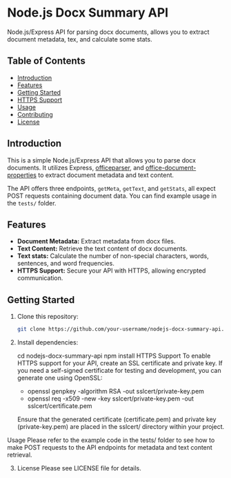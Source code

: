 # Node.js Docx Summary API

Node.js/Express API for parsing docx documents, allows you to extract document metadata, tex, and calculate some stats.

## Table of Contents

- [Introduction](#introduction)
- [Features](#features)
- [Getting Started](#getting-started)
- [HTTPS Support](#https-support)
- [Usage](#usage)
- [Contributing](#contributing)
- [License](#license)

## Introduction

This is a simple Node.js/Express API that allows you to parse docx documents. It utilizes Express, [officeparser](https://github.com/gfloyd/node-office-parser), and [office-document-properties](https://github.com/nswalton/node-office-document-properties) to extract document metadata and text content.

The API offers three endpoints, `getMeta`, `getText`, and `getStats`, all expect POST requests containing document data. You can find example usage in the `tests/` folder.

## Features

- **Document Metadata:** Extract metadata from docx files.
- **Text Content:** Retrieve the text content of docx documents.
- **Text stats:** Calculate the number of non-special characters, words, sentences, and word frequencies.
- **HTTPS Support:** Secure your API with HTTPS, allowing encrypted communication.

## Getting Started

1. Clone this repository:

   ```bash
   git clone https://github.com/your-username/nodejs-docx-summary-api.git

2. Install dependencies:

    cd nodejs-docx-summary-api
    npm install
    HTTPS Support
    To enable HTTPS support for your API, create an SSL certificate and private key. If you need a self-signed certificate for testing and development, you can generate one using OpenSSL:

    - openssl genpkey -algorithm RSA -out sslcert/private-key.pem
    - openssl req -x509 -new -key sslcert/private-key.pem -out sslcert/certificate.pem
    
    Ensure that the generated certificate (certificate.pem) and private key (private-key.pem) are placed in the sslcert/ directory within your project.

Usage
Please refer to the example code in the tests/ folder to see how to make POST requests to the API endpoints for metadata and text content retrieval.

3. License
Please see LICENSE file for details.
